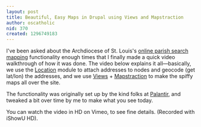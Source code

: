 ```yaml
---
layout: post
title: Beautiful, Easy Maps in Drupal using Views and Mapstraction
author: oscatholic
nid: 370
created: 1296749183
---
```

<p>I've been asked about the Archdiocese of St. Louis's <a href="http://archstl.org/parishes">online parish search mapping</a> functionality enough times that I finally made a quick video walkthrough of how it was done. The video below explains it all—basically, we use the <a href="http://drupal.org/project/location">Location</a> module to attach addresses to nodes and geocode (get lat/lon) the addresses, and we use <a href="http://drupal.org/project/views">Views</a> + <a href="http://drupal.org/project/mapstraction">Mapstraction</a> to make the spiffy maps all over the site.</p>
<p>The functionality was originally set up by the kind folks at&nbsp;<a href="http://www.palantir.net/">Palantir</a>, and tweaked a bit over time by me to make what you see today.</p>
<p>You can watch the video in HD on Vimeo, to see fine details. (Recorded with iShowU HD).</p>
